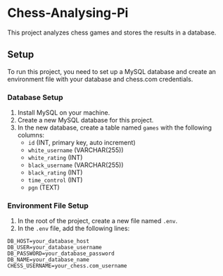 # Chess-Analysing-Pi

This project analyzes chess games and stores the results in a database.

## Setup

To run this project, you need to set up a MySQL database and create an environment file with your database and chess.com credentials.

### Database Setup

1. Install MySQL on your machine.
2. Create a new MySQL database for this project.
3. In the new database, create a table named `games` with the following columns:
    - `id` (INT, primary key, auto increment)
    - `white_username` (VARCHAR(255))
    - `white_rating` (INT)
    - `black_username` (VARCHAR(255))
    - `black_rating` (INT)
    - `time_control` (INT)
    - `pgn` (TEXT)

### Environment File Setup

1. In the root of the project, create a new file named `.env`.
2. In the `.env` file, add the following lines:

```properties
DB_HOST=your_database_host
DB_USER=your_database_username
DB_PASSWORD=your_database_password
DB_NAME=your_database_name
CHESS_USERNAME=your_chess.com_username
